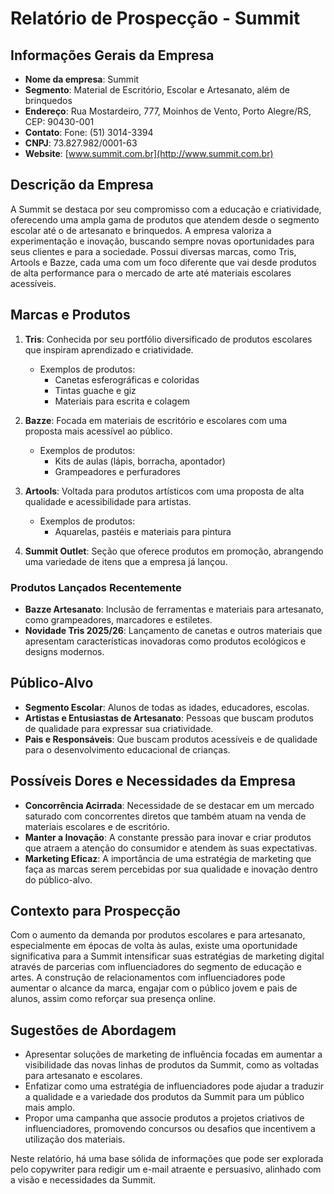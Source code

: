 # Relatório de Prospecção - Summit

## Informações Gerais da Empresa
- **Nome da empresa**: Summit
- **Segmento**: Material de Escritório, Escolar e Artesanato, além de brinquedos
- **Endereço**: Rua Mostardeiro, 777, Moinhos de Vento, Porto Alegre/RS, CEP: 90430-001
- **Contato**: Fone: (51) 3014-3394
- **CNPJ**: 73.827.982/0001-63
- **Website**: [www.summit.com.br](http://www.summit.com.br)

## Descrição da Empresa
A Summit se destaca por seu compromisso com a educação e criatividade, oferecendo uma ampla gama de produtos que atendem desde o segmento escolar até o de artesanato e brinquedos. A empresa valoriza a experimentação e inovação, buscando sempre novas oportunidades para seus clientes e para a sociedade. Possui diversas marcas, como Tris, Artools e Bazze, cada uma com um foco diferente que vai desde produtos de alta performance para o mercado de arte até materiais escolares acessíveis.

## Marcas e Produtos
1. **Tris**: Conhecida por seu portfólio diversificado de produtos escolares que inspiram aprendizado e criatividade.
   - Exemplos de produtos:
     - Canetas esferográficas e coloridas
     - Tintas guache e giz
     - Materiais para escrita e colagem

2. **Bazze**: Focada em materiais de escritório e escolares com uma proposta mais acessível ao público.
   - Exemplos de produtos:
     - Kits de aulas (lápis, borracha, apontador)
     - Grampeadores e perfuradores

3. **Artools**: Voltada para produtos artísticos com uma proposta de alta qualidade e acessibilidade para artistas.
   - Exemplos de produtos:
     - Aquarelas, pastéis e materiais para pintura

4. **Summit Outlet**: Seção que oferece produtos em promoção, abrangendo uma variedade de itens que a empresa já lançou.

### Produtos Lançados Recentemente
- **Bazze Artesanato**: Inclusão de ferramentas e materiais para artesanato, como grampeadores, marcadores e estiletes.
- **Novidade Tris 2025/26**: Lançamento de canetas e outros materiais que apresentam características inovadoras como produtos ecológicos e designs modernos.

## Público-Alvo
- **Segmento Escolar**: Alunos de todas as idades, educadores, escolas.
- **Artistas e Entusiastas de Artesanato**: Pessoas que buscam produtos de qualidade para expressar sua criatividade.
- **Pais e Responsáveis**: Que buscam produtos acessíveis e de qualidade para o desenvolvimento educacional de crianças.

## Possíveis Dores e Necessidades da Empresa
- **Concorrência Acirrada**: Necessidade de se destacar em um mercado saturado com concorrentes diretos que também atuam na venda de materiais escolares e de escritório.
- **Manter a Inovação**: A constante pressão para inovar e criar produtos que atraem a atenção do consumidor e atendem às suas expectativas.
- **Marketing Eficaz**: A importância de uma estratégia de marketing que faça as marcas serem percebidas por sua qualidade e inovação dentro do público-alvo.

## Contexto para Prospecção
Com o aumento da demanda por produtos escolares e para artesanato, especialmente em épocas de volta às aulas, existe uma oportunidade significativa para a Summit intensificar suas estratégias de marketing digital através de parcerias com influenciadores do segmento de educação e artes. A construção de relacionamentos com influenciadores pode aumentar o alcance da marca, engajar com o público jovem e pais de alunos, assim como reforçar sua presença online.

## Sugestões de Abordagem
- Apresentar soluções de marketing de influência focadas em aumentar a visibilidade das novas linhas de produtos da Summit, como as voltadas para artesanato e escolares.
- Enfatizar como uma estratégia de influenciadores pode ajudar a traduzir a qualidade e a variedade dos produtos da Summit para um público mais amplo.
- Propor uma campanha que associe produtos a projetos criativos de influenciadores, promovendo concursos ou desafios que incentivem a utilização dos materiais.

Neste relatório, há uma base sólida de informações que pode ser explorada pelo copywriter para redigir um e-mail atraente e persuasivo, alinhado com a visão e necessidades da Summit.
